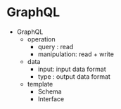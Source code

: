 # GraphQL

- GraphQL
    - operation
        - query       : read
        - manipulation: read + write
    - data
        - input: input data format
        - type : output data format
    - template
        - Schema
        - Interface
